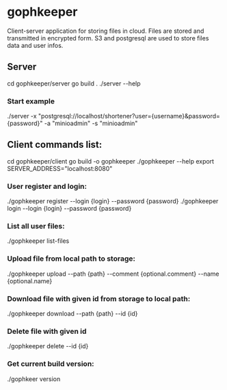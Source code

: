 # gophkeeper
Client-server application for storing files in cloud. Files are stored and transmitted in encrypted form. S3 and postgresql are used to store files data and user infos.

## Server
cd gophkeeper/server
go build .
./server --help

### Start example
./server -x "postgresql://localhost/shortener?user={username}&password={password}" -a "minioadmin" -s "minioadmin"

## Client commands list:
cd gophkeeper/client
go build -o gophkeeper
./gophkeeper --help
export SERVER_ADDRESS="localhost:8080"

### User register and login:
./gophkeeper register --login {login} --password {password}
./gophkeeper login --login {login} --password {password}

### List all user files:
./gophkeeper list-files

### Upload file from local path to storage:
./gophkeeper upload --path {path} --comment {optional.comment} --name {optional.name}

### Download file with given id from storage to local path:
./gophkeeper download --path {path} --id {id}

### Delete file with given id
./gophkeeper delete --id {id}

### Get current build version:
./gophkeer version